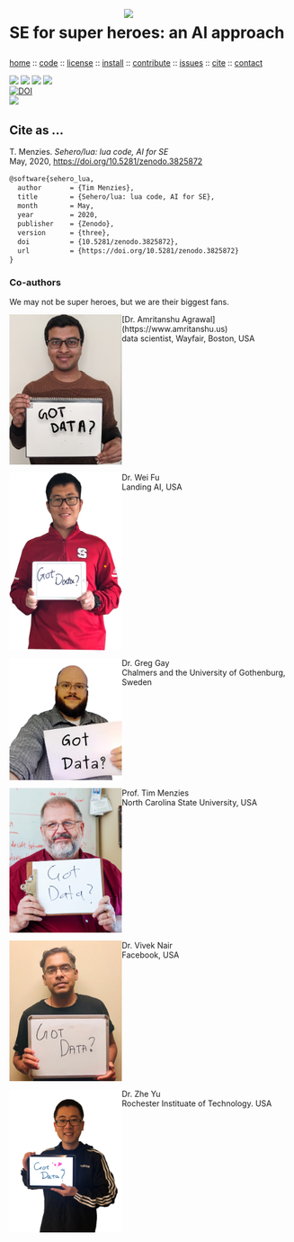 <a class=sehero name=top><img align=right width=300
src="https://cdn.pixabay.com/photo/2019/08/01/21/40/spiderman-4378357_1280.png"><h1>
SE for super heroes: an AI approach
</h1><p> <a
href="https://github.com/sehero/lua/blob/master/README.md">home</a> :: <a
href="https://github.com/sehero/lua">code</a> :: <a
href="https://github.com/sehero/lua/blob/master/LICENSE">license</a> :: <a
href="https://github.com/sehero/lua/blob/master/INSTALL.md#top">install</a> :: <a
href="https://github.com/sehero/lua/blob/master/CODE_OF_CONDUCT.md#top">contribute</a> :: <a
href="https://github.com/sehero/lua/issues">issues</a> :: <a
href="https://github.com/sehero/lua/blob/master/CITATION.md#top">cite</a> :: <a
href="https://github.com/sehero/lua/blob/master/CONTACT.md#top">contact</a> </p><p> 
<img src="https://img.shields.io/badge/license-mit-red">   
<img src="https://img.shields.io/badge/language-lua-orange">    
<img src="https://img.shields.io/badge/purpose-ai,se-blueviolet">  
<img src="https://img.shields.io/badge/platform-mac,*nux-informational"><br>
<a href="https://zenodo.org/badge/latestdoi/263210595"><img src="https://zenodo.org/badge/263210595.svg" alt="DOI"></a><br>
<img src="https://travis-ci.org/sehero/src.svg?branch=master"><br>  
</p>


## Cite as ...

T. Menzies. 
_Sehero/lua: lua code, AI for SE_    
May, 2020, 
https://doi.org/10.5281/zenodo.3825872

```bitex
@software{sehero_lua,
  author       = {Tim Menzies},
  title        = {Sehero/lua: lua code, AI for SE},
  month        = May,
  year         = 2020,
  publisher    = {Zenodo},
  version      = {three},
  doi          = {10.5281/zenodo.3825872},
  url          = {https://doi.org/10.5281/zenodo.3825872}
}
```

### Co-authors

We may not be super heroes,  but we are their biggest fans.

<p>
<img align=left width=200 src="doc/etc/img/amrit.jpg">
[Dr. Amritanshu Agrawal](https://www.amritanshu.us) <br> data scientist, Wayfair, Boston, USA
<br clear=all>


<p>
<img align=left width=200 src="doc/etc/img/weifu.jpg">
Dr. Wei Fu<br> Landing AI, USA
<br clear=all>

<p>
<img align=left width=200 src="doc/etc/img/greggay.png">
Dr. Greg Gay<br> Chalmers and the University of Gothenburg, Sweden
<br clear=all>

<p>
<img align=left width=200 src="doc/etc/img/timmenzies.jpg">
Prof. Tim Menzies<br> North Carolina State University, USA 
<br clear=all>

<p>
<img align=left width=200 src="doc/etc/img/viveknair.jpg">
Dr. Vivek Nair<br>  Facebook, USA
<br clear=all>

<p>
<img align=left width=200 src="doc/etc/img/zheyu.png">
Dr. Zhe Yu<br> Rochester Instituate of Technology. USA
<br clear=all>




